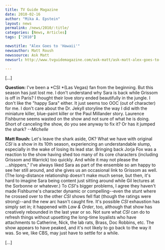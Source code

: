 ```yaml
---
title: TV Guide Magazine
date: 2010-02-16
author: "Mika A. Epstein"
layout: news
permalink: /news/2010/:title/
categories: [News, Articles]
tags: ["2010"]

newstitle: "Alex Goes to 'Hawaii'"
newsauthor: Matt Roush  
newssource: Ask Matt
newsurl: http://www.tvguidemagazine.com/ask-matt/ask-matt-alex-goes-to-hawaii-4079.html  

---
```


[...]

**Question:** I've been a *CSI *(Las Vegas) fan from the beginning. But this season has just lost me. I don't understand why Sara is back while Grissom is off in Paris? I thought their love story ended beautifully in the jungle. I don't like the "happy Sara" either. It just seems too OOC (out of character) for me. I don't care about the Dr. Jekyll storyline the way I did with the miniature killer, blue-paint killer or the Paul Millander story. Laurence Fishburne seems wasted on the show and not sure of what he is doing. Short of canceling the show, do you see anyway to fix it? Or has it jumped the shark? *--Michelle*

**Matt Roush:** Let's leave the shark aside, OK? What we have with original *CSI* is a show in its 10th season, experiencing an understandable slump, especially in the wake of losing its lead star. Bringing back Jorja Fox was a reaction to the show having shed too many of its core characters (including Grissom and Warrick) too quickly. And while it may not please the ...shippers," I've always liked Sara as part of the ensemble so am happy to see her still around, and she gives us an occasional link to Grissom as well. (The long-distance relationship doesn't make much sense, but then, it's hard to imagine Sara being content just sitting around while Gil lectures at the Sorbonne or whatever.) To *CSI*'s bigger problems, I agree they haven't made Fishburne's character dynamic or compelling--even the stunt where he crossed over to the other *CSI* shows fell flat (though the ratings were strong)--and the new arc hasn't caught fire. It's possible *CSI* exhaustion has simply set in; it happened with *Law & Order*, too, although that show has creatively rebounded in the last year or so. Not sure what *CSI* can do to refresh things without upsetting the long-time loyalists who have attachments to Catherine, Nick, the lab rats, Brass, Doc Robbins, etc. The show appears to have peaked, and it's not likely to go back to the way it was. So we, like CBS, may just have to settle for a while.

[...]  

